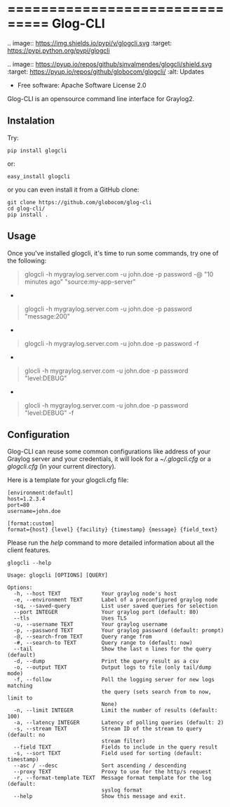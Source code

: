 ===============================
Glog-CLI
===============================


.. image:: https://img.shields.io/pypi/v/glogcli.svg
        :target: https://pypi.python.org/pypi/glogcli
        
.. image:: https://pyup.io/repos/github/sinvalmendes/glogcli/shield.svg
     :target: https://pyup.io/repos/github/globocom/glogcli/
     :alt: Updates


* Free software: Apache Software License 2.0

Glog-CLI is an opensource command line interface for Graylog2.

Instalation
--------
Try:

	pip install glogcli

or:

	easy_install glogcli

or you can even install it from a GitHub clone:

	git clone https://github.com/globocom/glog-cli
	cd glog-cli/
	pip install .

Usage
--------
Once you've installed glogcli, it's time to run some commands, try one of the following:

> glogcli -h mygraylog.server.com -u john.doe -p password -@ "10 minutes ago" "source:my-app-server"

-

> glogcli -h mygraylog.server.com -u john.doe -p password "message:200"

-

> glogcli -h mygraylog.server.com -u john.doe -p password -f

-

> glocli -h mygraylog.server.com -u john.doe -p password "level:DEBUG"

-

> glocli -h mygraylog.server.com -u john.doe -p password "level:DEBUG" -f



Configuration
--------

Glog-CLI can reuse some common configurations like address of your Graylog server and your credentials, it will look for a
*~/.glogcli.cfg* or a *glogcli.cfg* (in your current directory).

Here is a template for your glogcli.cfg file:

    [environment:default]
    host=1.2.3.4
    port=80
    username=john.doe

    [format:custom]
    format={host} {level} {facility} {timestamp} {message} {field_text}

Please run the *help* command to more detailed information about all the client features.
	
	glogcli --help

    Usage: glogcli [OPTIONS] [QUERY]

    Options:
      -h, --host TEXT             Your graylog node's host
      -e, --environment TEXT      Label of a preconfigured graylog node
      -sq, --saved-query          List user saved queries for selection
      --port INTEGER              Your graylog port (default: 80)
      --tls                       Uses TLS
      -u, --username TEXT         Your graylog username
      -p, --password TEXT         Your graylog password (default: prompt)
      -@, --search-from TEXT      Query range from
      -#, --search-to TEXT        Query range to (default: now)
      --tail                      Show the last n lines for the query (default)
      -d, --dump                  Print the query result as a csv
      -o, --output TEXT           Output logs to file (only tail/dump mode)
      -f, --follow                Poll the logging server for new logs matching
                                  the query (sets search from to now, limit to
                                  None)
      -n, --limit INTEGER         Limit the number of results (default: 100)
      -a, --latency INTEGER       Latency of polling queries (default: 2)
      -s, --stream TEXT           Stream ID of the stream to query (default: no
                                  stream filter)
      --field TEXT                Fields to include in the query result
      -s, --sort TEXT             Field used for sorting (default: timestamp)
      --asc / --desc              Sort ascending / descending
      --proxy TEXT                Proxy to use for the http/s request
      -r, --format-template TEXT  Message format template for the log (default:
                                  syslog format
      --help                      Show this message and exit.